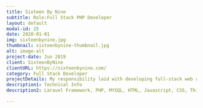 ```yaml
---
title: Sixteen By Nine
subtitle: Role:Full Stack PHP Developer
layout: default
modal-id: 15
date: 2020-01-01
img: sixteenbynine.jpg
thumbnail: sixteenbynine-thumbnail.jpg
alt: image-alt
project-date: Jun 2019
client: SixteenByNine
clientURL: https://sixteenbynine.com/
category: Full Stack Developer
projectDetails: My responsibility laid with developing full-stack web application include design ux. 
description1: Technical Info
description2: Laravel Framework, PHP, MYSQL, HTML, Javascript, CSS, Third Party Libraries(Bootstrap, Datatable JQuery, Form Validation), Git, SSH, Jenkins

---
```

